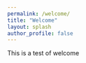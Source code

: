 ```yaml
---
permalink: /welcome/
title: "Welcome"
layout: splash
author_profile: false
---
```


This is a test of welcome
